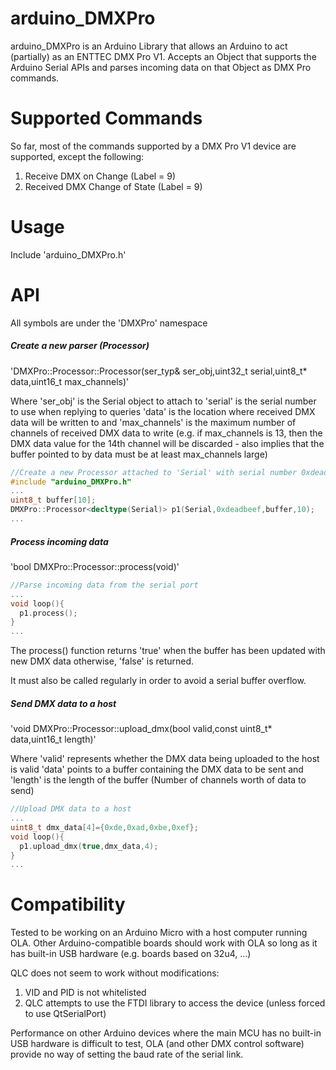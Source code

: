 # arduino_DMXPro
arduino_DMXPro is an Arduino Library that allows an Arduino to act (partially) as an ENTTEC DMX Pro V1. 
Accepts an Object that supports the Arduino Serial APIs and parses incoming data on that Object as 
DMX Pro commands.

# Supported Commands 
So far, most of the commands supported by a DMX Pro V1 device are supported, except the following: 
1. Receive DMX on Change (Label = 9)
2. Received DMX Change of State (Label = 9)
# Usage 
Include 'arduino_DMXPro.h' 
# API
All symbols are under the 'DMXPro' namespace 
##### Create a new parser (Processor)

'DMXPro::Processor<typename ser_typ>::Processor(ser_typ& ser_obj,uint32_t serial,uint8_t* data,uint16_t max_channels)'

Where 'ser_obj'      is the Serial object to attach to
      'serial'       is the serial number to use when replying to queries 
      'data'         is the location where received DMX data will be written to
and   'max_channels' is the maximum number of channels of received DMX data to write (e.g. if max_channels is 13, then the DMX data value
                     for the 14th channel will be discarded - also implies that the buffer pointed to by data must be at least
                     max_channels large)
```C++
//Create a new Processor attached to 'Serial' with serial number 0xdeadbeef
#include "arduino_DMXPro.h"
...
uint8_t buffer[10];
DMXPro::Processor<decltype(Serial)> p1(Serial,0xdeadbeef,buffer,10);
...
```
##### Process incoming data 

'bool DMXPro::Processor<typename ser_typ>::process(void)'

```C++
//Parse incoming data from the serial port 
...
void loop(){
  p1.process();
}
...
```
The process() function returns 'true' when the buffer has been updated with new DMX data
otherwise, 'false' is returned.

It must also be called regularly in order to avoid a serial buffer overflow.

##### Send DMX data to a host 

'void DMXPro::Processor<typename ser_typ>::upload_dmx(bool valid,const uint8_t* data,uint16_t length)'

Where 'valid'  represents whether the DMX data being uploaded to the host is valid
      'data'   points to a buffer containing the DMX data to be sent 
and   'length' is the length of the buffer (Number of channels worth of data to send)

```C++
//Upload DMX data to a host
...
uint8_t dmx_data[4]={0xde,0xad,0xbe,0xef};
void loop(){
  p1.upload_dmx(true,dmx_data,4);
}
...
```
# Compatibility 

Tested to be working on an Arduino Micro with a host computer running OLA. 
Other Arduino-compatible boards should work with OLA so long as it has built-in USB hardware (e.g. boards based on 32u4, ...)

QLC does not seem to work without modifications:
  1. VID and PID is not whitelisted 
  2. QLC attempts to use the FTDI library to access the device (unless forced to use QtSerialPort) 

Performance on other Arduino devices where the main MCU has no built-in USB hardware is difficult to test, OLA (and other DMX control
software) provide no way of setting the baud rate of the serial link. 
